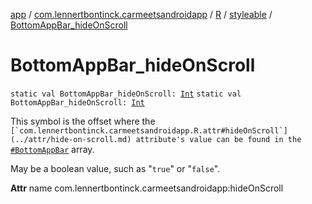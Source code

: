 [app](../../../index.md) / [com.lennertbontinck.carmeetsandroidapp](../../index.md) / [R](../index.md) / [styleable](index.md) / [BottomAppBar_hideOnScroll](./-bottom-app-bar_hide-on-scroll.md)

# BottomAppBar_hideOnScroll

`static val BottomAppBar_hideOnScroll: `[`Int`](https://kotlinlang.org/api/latest/jvm/stdlib/kotlin/-int/index.html)
`static val BottomAppBar_hideOnScroll: `[`Int`](https://kotlinlang.org/api/latest/jvm/stdlib/kotlin/-int/index.html)

This symbol is the offset where the ``[`com.lennertbontinck.carmeetsandroidapp.R.attr#hideOnScroll`](../attr/hide-on-scroll.md) attribute's value can be found in the ``[`#BottomAppBar`](-bottom-app-bar.md) array.

May be a boolean value, such as "`true`" or "`false`".

**Attr**
name com.lennertbontinck.carmeetsandroidapp:hideOnScroll

